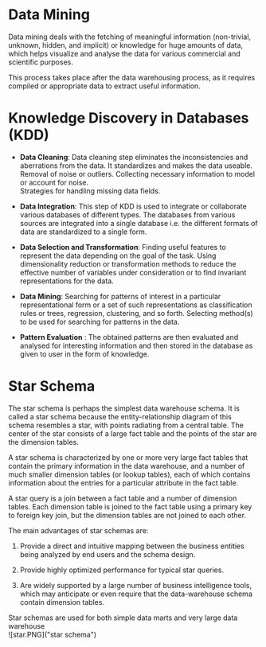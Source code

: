 # Data Mining  
  
Data mining deals with the fetching of meaningful information (non-trivial, unknown, hidden, and implicit) or knowledge for huge amounts of data, which helps visualize and analyse the data for various commercial and scientific purposes.  
  
This process takes place after the data warehousing process, as it requires compiled or appropriate data to extract useful information.   
  
# Knowledge Discovery in Databases (KDD)
  
  
* <b>Data Cleaning</b>: Data cleaning step eliminates the inconsistencies and aberrations from the data. It standardizes and makes the data useable. Removal of noise or outliers. Collecting necessary information to model or account for noise.  
Strategies for handling missing data fields.  
  
*	<b>Data Integration</b>: This step of KDD is used to integrate or collaborate various databases of different types. The databases from various sources are integrated into a single database i.e. the different formats of data are standardized to a single form.  
  
*	<b>Data Selection and Transformation</b>: Finding useful features to represent the data depending on the goal of the task. Using dimensionality reduction or transformation methods to reduce the effective number of variables under consideration or to find invariant representations for the data.  
  
*	<b>Data Mining</b>: Searching for patterns of interest in a particular representational form or a set of such representations as classification rules or trees, regression, clustering, and so forth. Selecting method(s) to be used for searching for patterns in the data.  
  
*	<b>Pattern Evaluation</b> : The obtained patterns are then evaluated and analysed for interesting information and then stored in the database as given to user in the form of knowledge.  
  
# Star Schema
  
The star schema is perhaps the simplest data warehouse schema. It is called a star schema because the entity-relationship diagram of this schema resembles a star, with points radiating from a central table. The center of the star consists of a large fact table and the points of the star are the dimension tables.  
  
A star schema is characterized by one or more very large fact tables that contain the primary information in the data warehouse, and a number of much smaller dimension tables (or lookup tables), each of which contains information about the entries for a particular attribute in the fact table.  
  
A star query is a join between a fact table and a number of dimension tables. Each dimension table is joined to the fact table using a primary key to foreign key join, but the dimension tables are not joined to each other.  
  
The main advantages of star schemas are:  
  
1.	Provide a direct and intuitive mapping between the business entities being analyzed by end users and the schema design.  

2.	Provide highly optimized performance for typical star queries.  

3.	Are widely supported by a large number of business intelligence tools, which may anticipate or even require that the data-warehouse schema contain dimension tables.  
  
Star schemas are used for both simple data marts and very large data warehouse  
![star.PNG]("star schema")

  
